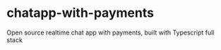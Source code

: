 # chatapp-with-payments
Open source realtime chat app with payments, built with Typescript full stack
